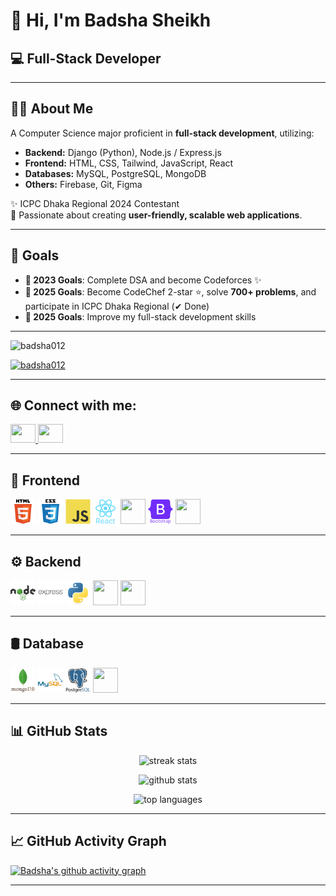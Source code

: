 # 👋 Hi, I'm Badsha Sheikh  
## 💻 Full-Stack Developer  

---

## 🧑‍💻 About Me
A Computer Science major proficient in **full-stack development**, utilizing:  
- **Backend:** Django (Python), Node.js / Express.js  
- **Frontend:** HTML, CSS, Tailwind, JavaScript, React  
- **Databases:** MySQL, PostgreSQL, MongoDB  
- **Others:** Firebase, Git, Figma  

✨ ICPC Dhaka Regional 2024 Contestant  
🚀 Passionate about creating **user-friendly, scalable web applications**.  

---

## 🎯 Goals  
- **🥅 2023 Goals**: Complete DSA and become Codeforces ✨  
- **🥅 2025 Goals**: Become CodeChef 2-star ⭐, solve **700+ problems**, and participate in ICPC Dhaka Regional (✔ Done)  
- **🥅 2025 Goals**: Improve my full-stack development skills  

---

<p align="left">  
  <img src="https://komarev.com/ghpvc/?username=badsha012&label=Profile%20views&color=0e75b6&style=flat" alt="badsha012" />  
</p>  

<p align="left">  
  <a href="https://github.com/ryo-ma/github-profile-trophy">  
    <img src="https://github-profile-trophy.vercel.app/?username=badsha012&theme=onedark" alt="badsha012" />  
  </a>  
</p>  

---

## 🌐 Connect with me:
<p align="left">
<a href="https://twitter.com/mdbadshash84172" target="blank">
  <img src="https://raw.githubusercontent.com/rahuldkjain/github-profile-readme-generator/master/src/images/icons/Social/twitter.svg" height="30" width="40" />
</a>
<a href="https://www.linkedin.com/in/md-badsha-sheikh-2019302ba/" target="blank">
  <img src="https://raw.githubusercontent.com/rahuldkjain/github-profile-readme-generator/master/src/images/icons/Social/linked-in-alt.svg" height="30" width="40" />
</a>
</p>

---

## 🎨 Frontend
<p align="left">
  <img src="https://raw.githubusercontent.com/devicons/devicon/master/icons/html5/html5-original-wordmark.svg" width="40" height="40"/>
  <img src="https://raw.githubusercontent.com/devicons/devicon/master/icons/css3/css3-original-wordmark.svg" width="40" height="40"/>
  <img src="https://raw.githubusercontent.com/devicons/devicon/master/icons/javascript/javascript-original.svg" width="40" height="40"/>
  <img src="https://raw.githubusercontent.com/devicons/devicon/master/icons/react/react-original-wordmark.svg" width="40" height="40"/>
  <img src="https://www.vectorlogo.zone/logos/tailwindcss/tailwindcss-icon.svg" width="40" height="40"/>
  <img src="https://raw.githubusercontent.com/devicons/devicon/master/icons/bootstrap/bootstrap-plain-wordmark.svg" width="40" height="40"/>
  <img src="https://www.vectorlogo.zone/logos/figma/figma-icon.svg" width="40" height="40"/>
</p>

---

## ⚙️ Backend
<p align="left">
  <img src="https://raw.githubusercontent.com/devicons/devicon/master/icons/nodejs/nodejs-original-wordmark.svg" width="40" height="40"/>
  <img src="https://raw.githubusercontent.com/devicons/devicon/master/icons/express/express-original-wordmark.svg" width="40" height="40"/>
  <img src="https://raw.githubusercontent.com/devicons/devicon/master/icons/python/python-original.svg" width="40" height="40"/>
  <img src="https://cdn.worldvectorlogo.com/logos/django.svg" width="40" height="40"/>
  <img src="https://www.vectorlogo.zone/logos/firebase/firebase-icon.svg" width="40" height="40"/>
</p>

---

## 🛢️ Database
<p align="left">
  <img src="https://raw.githubusercontent.com/devicons/devicon/master/icons/mongodb/mongodb-original-wordmark.svg" width="40" height="40"/>
  <img src="https://raw.githubusercontent.com/devicons/devicon/master/icons/mysql/mysql-original-wordmark.svg" width="40" height="40"/>
  <img src="https://raw.githubusercontent.com/devicons/devicon/master/icons/postgresql/postgresql-original-wordmark.svg" width="40" height="40"/>
  <img src="https://www.svgrepo.com/show/303229/microsoft-sql-server-logo.svg" width="40" height="40"/>
</p>

---

## 📊 GitHub Stats
<p align="center">
  <img src="https://github-readme-streak-stats.herokuapp.com/?user=badsha012&theme=tokyonight" alt="streak stats" />
</p>  

<p align="center">
  <img src="https://github-readme-stats.vercel.app/api?username=badsha012&show_icons=true&locale=en&theme=tokyonight" alt="github stats" />
</p>  

<p align="center">
  <img src="https://github-readme-stats.vercel.app/api/top-langs?username=badsha012&show_icons=true&locale=en&layout=compact&theme=tokyonight" alt="top languages" />
</p>  

---

## 📈 GitHub Activity Graph
[![Badsha's github activity graph](https://github-readme-activity-graph.vercel.app/graph?username=badsha012&theme=tokyo-night)](https://github.com/ashutosh00710/github-readme-activity-graph)

---
